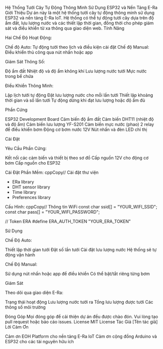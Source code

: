 Hệ Thống Tưới Cây Tự Động Thông Minh Sử Dụng ESP32 và Nền Tảng E-Ra
Giới Thiệu
Dự án này là một hệ thống tưới cây tự động thông minh sử dụng ESP32 và nền tảng E-Ra IoT. Hệ thống có thể tự động tưới cây dựa trên độ ẩm đất, lưu lượng nước và các thiết lập thời gian, đồng thời cho phép giám sát và điều khiển từ xa thông qua giao diện web.
Tính Năng

Hai Chế Độ Hoạt Động:

Chế độ Auto: Tự động tưới theo lịch và điều kiện cài đặt
Chế độ Manual: Điều khiển thủ công qua nút nhấn hoặc app


Giám Sát Thông Số:

Độ ẩm đất
Nhiệt độ và độ ẩm không khí
Lưu lượng nước tưới
Mực nước trong bể chứa


Điều Khiển Thông Minh:

Lập lịch tưới tự động
Đặt lưu lượng nước cho mỗi lần tưới
Thiết lập khoảng thời gian và số lần tưới
Tự động dừng khi đạt lưu lượng hoặc độ ẩm đủ



Phần Cứng

ESP32 Development Board
Cảm biến độ ẩm đất
Cảm biến DHT11 (nhiệt độ và độ ẩm)
Cảm biến lưu lượng YF-S201
Cảm biến mực nước (phao)
2 relay để điều khiển bơm
Động cơ bơm nước 12V
Nút nhấn và đèn LED chỉ thị

Cài Đặt

Yêu Cầu Phần Cứng:

Kết nối các cảm biến và thiết bị theo sơ đồ
Cấp nguồn 12V cho động cơ bơm
Cấp nguồn cho ESP32


Cài Đặt Phần Mềm:
cppCopy// Cài đặt thư viện
- ERa library
- DHT sensor library
- Time library
- Preferences library

Cấu Hình:
cppCopy// Thông tin WiFi
const char ssid[] = "YOUR_WIFI_SSID";
const char pass[] = "YOUR_WIFI_PASSWORD";

// Token ERA
#define ERA_AUTH_TOKEN "YOUR_ERA_TOKEN"


Sử Dụng

Chế Độ Auto:

Thiết lập thời gian tưới
Đặt số lần tưới
Cài đặt lưu lượng nước
Hệ thống sẽ tự động vận hành


Chế Độ Manual:

Sử dụng nút nhấn hoặc app để điều khiển
Có thể bật/tắt riêng từng bơm



Giám Sát

Theo dõi qua giao diện E-Ra:

Trạng thái hoạt động
Lưu lượng nước tưới ra
Tổng lưu lượng được tưới
Các thông số môi trường



Đóng Góp
Mọi đóng góp để cải thiện dự án đều được chào đón. Vui lòng tạo pull request hoặc báo cáo issues.
License
MIT License
Tác Giả
[Tên tác giả]
Lời Cảm Ơn

Cảm ơn EOH Platform cho nền tảng E-Ra IoT
Cảm ơn cộng đồng Arduino và ESP32 cho các tài nguyên hữu ích
